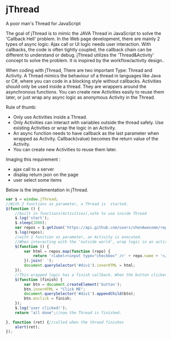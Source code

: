 # jThread
A poor man's Thread for JavaScript

The goal of jThread is to mimic the JAVA Thread in JavaScript to solve the 'Callback Hell' problem. In the Web page development, there are mainly 2 types of async logic: Ajax call or UI logic needs user interaction. 
With callbacks, the code is often tightly coupled, the callback chain can be different to understand or debug. jThread utilizes the 'Thread&Activity' concept to solve the problem. It is inspired by the workflow/activity design..

When coding with jThread, There are two important Type: Thread and Activity. A Thread mimics the behaviour of a thread in languages like Java or C#, where you can code in a blocking style without callbacks. 
Activities should only be used inside a thread. They are wrappers around the asynchronous functions. You can create new Activities easily to reuse them later, or just wrap any async logic as anonymous Activity in the Thread.

Rule of thumb:
* Only use Activities inside a Thread.
* Only Activities can interact with variables outside the thread safely. Use existing Activities or wrap the logic in an Activity. 
* An async function needs to have callback as the last parameter when wrapped as Activity. Callback(value) becomes the return value of the Activity.
* You can create new Activities to reuse them later.

Imaging this requirement :  

* ajax call to a server 
* display return json on the page
* user select some items

Below is the implementation in jThread.

```javascript
var $ = window.jThread; 
//With 2 functions as parameter, a Thread is  started.
$(function () {
	//built in functions(Activities),safe to use inside Thread
	$.log('start');
	$.sleep(1000);
	var repos = $.getJson('https://api.github.com/users/shenAwesome/repos');
	$.log(repos);
	//with 1 function as parameter, an Activity is executed.
	//When interacting with the 'outside world', wrap logic in an activity
	$(function () {
		var html = repos.map(function (repo) {
			return '<label><input type="checkbox" />' + repo.name + '</label></br>';
		}).join(' ');
		document.querySelector('#div1').innerHTML = html;
	});
	//This wrapped logic has a finish callback. When the button clicked, this activity finishes and the thread will continue.
	$(function (finish) {
		var btn = document.createElement('button');
		btn.innerHTML = "Click ME";
		document.querySelector('#div1').appendChild(btn);
		btn.onclick = finish;
	});
	$.log('user clicked!'); 
	return "all done";//now the Thread is finished. 
	
}, function (ret) {//called when the thread finishes
	alert(ret);
});
```